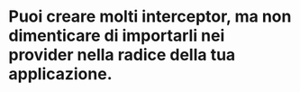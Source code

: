 # Puoi creare molti interceptor, ma non dimenticare di importarli nei provider nella radice della tua applicazione.